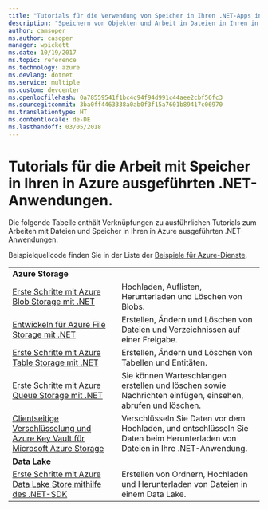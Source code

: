 ```yaml
---
title: "Tutorials für die Verwendung von Speicher in Ihren .NET-Apps in Azure"
description: "Speichern von Objekten und Arbeit in Dateien in Ihren in Azure ausgeführten .NET-Anwendungen"
author: camsoper
ms.author: casoper
manager: wpickett
ms.date: 10/19/2017
ms.topic: reference
ms.technology: azure
ms.devlang: dotnet
ms.service: multiple
ms.custom: devcenter
ms.openlocfilehash: 0a78559541f1bc4c94f94d991c44aee2cbf56fc3
ms.sourcegitcommit: 3ba0ff4463338a0ab0f3f15a7601b89417c06970
ms.translationtype: HT
ms.contentlocale: de-DE
ms.lasthandoff: 03/05/2018
---
```

# <a name="tutorials-for-working-with-storage-in-your-net-apps-on-azure"></a>Tutorials für die Arbeit mit Speicher in Ihren in Azure ausgeführten .NET-Anwendungen.

Die folgende Tabelle enthält Verknüpfungen zu ausführlichen Tutorials zum Arbeiten mit Dateien und Speicher in Ihren in Azure ausgeführten .NET-Anwendungen.

Beispielquellcode finden Sie in der Liste der [Beispiele für Azure-Dienste](https://azure.microsoft.com/resources/samples/?platform=dotnet).

| | |
|---|---|
| **Azure Storage** ||
| [Erste Schritte mit Azure Blob Storage mit .NET][1] | Hochladen, Auflisten, Herunterladen und Löschen von Blobs. |
| [Entwickeln für Azure File Storage mit .NET][4] | Erstellen, Ändern und Löschen von Dateien und Verzeichnissen auf einer Freigabe. | 
| [Erste Schritte mit Azure Table Storage mit .NET][3] | Erstellen, Ändern und Löschen von Tabellen und Entitäten. |
| [Erste Schritte mit Azure Queue Storage mit .NET][2] | Sie können Warteschlangen erstellen und löschen sowie Nachrichten einfügen, einsehen, abrufen und löschen. |
| [Clientseitige Verschlüsselung und Azure Key Vault für Microsoft Azure Storage][5] | Verschlüsseln Sie Daten vor dem Hochladen, und entschlüsseln Sie Daten beim Herunterladen von Dateien in Ihre .NET-Anwendung. 
|**Data Lake**||
| [Erste Schritte mit Azure Data Lake Store mithilfe des .NET-SDK][6] | Erstellen von Ordnern, Hochladen und Herunterladen von Dateien in einem Data Lake. | 

[1]: /azure/storage/storage-dotnet-how-to-use-blobs
[2]: /azure/storage/storage-dotnet-how-to-use-queues
[3]: /azure/storage/storage-dotnet-how-to-use-tables
[4]: /azure/storage/storage-dotnet-how-to-use-files
[5]: /azure/storage/storage-client-side-encryption
[6]: /azure/data-lake-store/data-lake-store-get-started-net-sdk